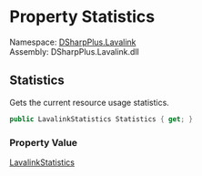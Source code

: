 # Property Statistics

Namespace: [DSharpPlus.Lavalink](DSharpPlus.Lavalink.md)  
Assembly: DSharpPlus.Lavalink.dll

## <a id="DSharpPlus_Lavalink_LavalinkNodeConnection_Statistics"></a>Statistics

Gets the current resource usage statistics.

```csharp
public LavalinkStatistics Statistics { get; }
```

### Property Value

[LavalinkStatistics](DSharpPlus.Lavalink.Entities.LavalinkStatistics.md)

